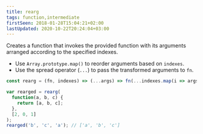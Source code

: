 ```yaml
---
title: rearg
tags: function,intermediate
firstSeen: 2018-01-28T15:04:21+02:00
lastUpdated: 2020-10-22T20:24:04+03:00
---
```


Creates a function that invokes the provided function with its arguments arranged according to the specified indexes.

- Use `Array.prototype.map()` to reorder arguments based on `indexes`.
- Use the spread operator (`...`) to pass the transformed arguments to `fn`.

```js
const rearg = (fn, indexes) => (...args) => fn(...indexes.map(i => args[i]));
```

```js
var rearged = rearg(
  function(a, b, c) {
    return [a, b, c];
  },
  [2, 0, 1]
);
rearged('b', 'c', 'a'); // ['a', 'b', 'c']
```
